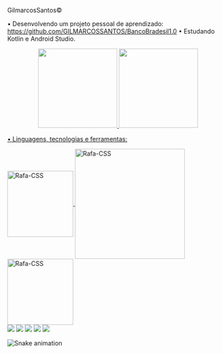 GilmarcosSantos©

• Desenvolvendo um projeto pessoal de aprendizado: https://github.com/GILMARCOSSANTOS/BancoBradesil1.0
• Estudando Kotlin e Android Studio.
<div align="center">
  <a href="https://github.com/GILMARCOSSANTOS">
  <img height="180em" src="https://github-readme-stats.vercel.app/api?username=GILMARCOSSANTOS&show_icons=true&theme=dracula&include_all_commits=true&count_private=true"/>
  <img height="180em" src="https://github-readme-stats.vercel.app/api/top-langs/?username=GILMARCOSSANTOS&layout=compact&langs_count=7&theme=dracula"/>
</div>
  
  • Linguagens, tecnologias e ferramentas:
  <div>
   <img align="center" alt="Rafa-CSS" height="150" width="150"img src="https://cdn.jsdelivr.net/gh/devicons/devicon/icons/android/android-original-wordmark.svg" />
 <img align="center" alt="Rafa-CSS" height="250" width="250"img src="https://cdn.jsdelivr.net/gh/devicons/devicon/icons/kotlin/kotlin-original-wordmark.svg" />
    <img align="center" alt="Rafa-CSS" height="150" width="150" img src="https://cdn.jsdelivr.net/gh/devicons/devicon/icons/github/github-original-wordmark.svg" />
  </div>
  
    
  <div>
    <a href="https://www.youtube.com/channel/UCN5fNNcEQ3LKSjCZK4H9CTw" target="_blank"><img src="https://img.shields.io/badge/YouTube-FF0000?style=for-the-badge&logo=youtube&logoColor=white" target="_blank"></a>
  <a href="https://www.instagram.com/gilmarcosxsantos/?hl=pt-br" target="_blank"><img src="https://img.shields.io/badge/-Instagram-%23E4405F?style=for-the-badge&logo=instagram&logoColor=white" target="_blank"></a>
 	<a href="https://twitter.com/GilmarcosSantos" target="_blank"><img src="https://img.shields.io/badge/Twitch-9146FF?style=for-the-badge&logo=twitch&logoColor=white" target="_blank"></a>
  <a href = "mailto:gilmarcosxsantos@gmail.com"><img src="https://img.shields.io/badge/-Gmail-%23333?style=for-the-badge&logo=gmail&logoColor=white" target="_blank"></a> 
     <a href = "https://www.facebook.com/gilmarcos.santos.3/"><img src="https://img.shields.io/badge/-facebook-logo=gmail&logoColor=white" target="_blank"></a> 
       </div>
    
      
  
  ![Snake animation](https://github.com/rafaballerini2/rafaballerini2/blob/output/github-contribution-grid-snake.svg)


